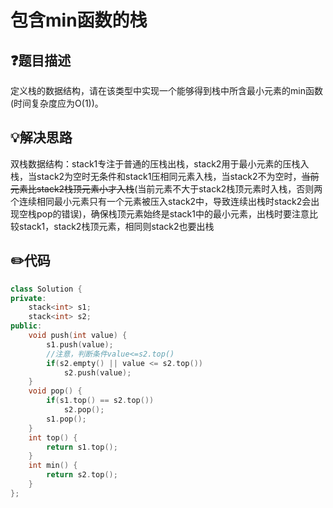 # 包含min函数的栈

## :question:题目描述
定义栈的数据结构，请在该类型中实现一个能够得到栈中所含最小元素的min函数(时间复杂度应为O(1))。

## :bulb:解决思路
双栈数据结构：stack1专注于普通的压栈出栈，stack2用于最小元素的压栈入栈，当stack2为空时无条件和stack1压相同元素入栈，当stack2不为空时，~~当前元素比stack2栈顶元素小才入栈~~(当前元素不大于stack2栈顶元素时入栈，否则两个连续相同最小元素只有一个元素被压入stack2中，导致连续出栈时stack2会出现空栈pop的错误)，确保栈顶元素始终是stack1中的最小元素，出栈时要注意比较stack1，stack2栈顶元素，相同则stack2也要出栈

## :pencil2:代码
```c++
class Solution {
private:
    stack<int> s1;
    stack<int> s2;
public:
    void push(int value) {
        s1.push(value);
        //注意，判断条件value<=s2.top()
        if(s2.empty() || value <= s2.top())
            s2.push(value);
    }
    void pop() {
        if(s1.top() == s2.top())
            s2.pop();
        s1.pop();
    }
    int top() {
        return s1.top();
    }
    int min() {
        return s2.top();
    }
};
```